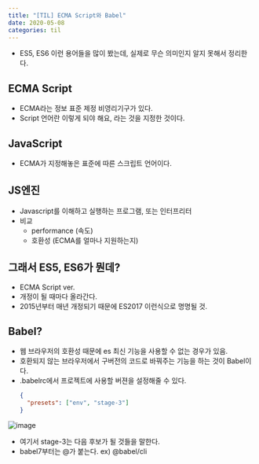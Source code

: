 ```yaml
---
title: "[TIL] ECMA Script와 Babel"
date: 2020-05-08
categories: til
---
```


- ES5, ES6 이런 용어들을 많이 봤는데, 실제로 무슨 의미인지 알지 못해서 정리한다.

## ECMA Script
- ECMA라는 정보 표준 제정 비영리기구가 있다.
- Script 언어란 이렇게 되야 해요, 라는 것을 지정한 것이다.

## JavaScript
- ECMA가 지정해놓은 표준에 따른 스크립트 언어이다.

## JS엔진
- Javascript를 이해하고 실행하는 프로그램, 또는 인터프리터
- 비교
  - performance (속도)
  - 호환성 (ECMA를 얼마나 지원하는지)

## 그래서 ES5, ES6가 뭔데?
- ECMA Script ver.
- 개정이 될 때마다 올라간다.
- 2015년부터 매년 개정되기 때문에 ES2017 이런식으로 명명될 것.

## Babel?
- 웹 브라우저의 호환성 때문에 es 최신 기능을 사용할 수 없는 경우가 있음.
- 호환되지 않는 브라우저에서 구버전의 코드로 바꿔주는 기능을 하는 것이 Babel이다.
- .babelrc에서 프로젝트에 사용할 버젼을 설정해줄 수 있다.
  ```json
  {
    "presets": ["env", "stage-3"]
  }

![image](https://user-images.githubusercontent.com/41617388/81393508-74738280-915b-11ea-9e00-34894a54b1c0.png)
- 여기서 stage-3는 다음 후보가 될 것들을 말한다.
- babel7부터는 @가 붙는다. ex) @babel/cli

